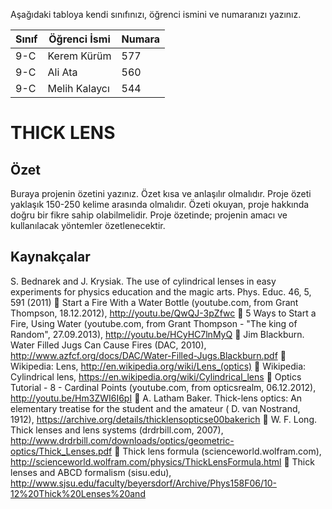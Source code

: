 

Aşağıdaki tabloya kendi sınıfınızı, öğrenci ismini ve numaranızı yazınız. 

Sınıf | Öğrenci İsmi  | Numara
-------|----------------|--------
9-C   | Kerem Kürüm| 577
9-C   | Ali Ata | 560
9-C   | Melih Kalaycı|544

#  THICK LENS
## Özet
Buraya projenin özetini yazınız. Özet kısa ve anlaşılır olmalıdır.  Proje özeti yaklaşık 150-250 kelime arasında olmalıdır. Özeti okuyan, proje hakkında doğru bir fikre sahip olabilmelidir. Proje özetinde; projenin amacı ve kullanılacak yöntemler özetlenecektir. 

## Kaynakçalar  
S. Bednarek and J. Krysiak. The use of cylindrical lenses in easy experiments for physics
education and the magic arts. Phys. Educ. 46, 5, 591 (2011)
 Start a Fire With a Water Bottle (youtube.com, from Grant Thompson, 18.12.2012),
http://youtu.be/QwQJ-3pZfwc
 5 Ways to Start a Fire, Using Water (youtube.com, from Grant Thompson - "The king of
Random", 27.09.2013), http://youtu.be/HCyHC7lnMyQ
 Jim Blackburn. Water Filled Jugs Can Cause Fires (DAC, 2010),
http://www.azfcf.org/docs/DAC/Water-Filled-Jugs.Blackburn.pdf
 Wikipedia: Lens, http://en.wikipedia.org/wiki/Lens_(optics)
 Wikipedia: Cylindrical lens, https://en.wikipedia.org/wiki/Cylindrical_lens
 Optics Tutorial - 8 - Cardinal Points (youtube.com, from opticsrealm, 06.12.2012),
http://youtu.be/Hm3ZWI6I6pI
 A. Latham Baker. Thick-lens optics: An elementary treatise for the student and the amateur
( D. van Nostrand, 1912), https://archive.org/details/thicklensopticse00bakerich
 W. F. Long. Thick lenses and lens systems (drdrbill.com, 2007),
http://www.drdrbill.com/downloads/optics/geometric-optics/Thick_Lenses.pdf
 Thick lens formula (scienceworld.wolfram.com),
http://scienceworld.wolfram.com/physics/ThickLensFormula.html
 Thick lenses and ABCD formalism (sisu.edu),
http://www.sjsu.edu/faculty/beyersdorf/Archive/Phys158F06/10-12%20Thick%20Lenses%20and

